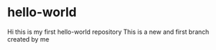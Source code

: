 # hello-world
Hi this is my first hello-world repository
This is a new and first branch created by me 
